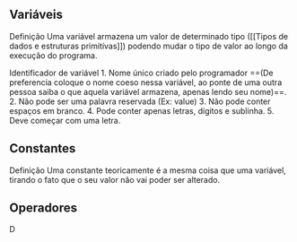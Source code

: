 ## Variáveis

Definição
	Uma variável armazena um valor de determinado tipo ([[Tipos de dados e estruturas primitívas]]) podendo mudar o tipo de valor ao longo da execução do programa.

Identificador de variável
	1. Nome único criado pelo programador ==(De preferencia coloque o nome coeso nessa variável, ao ponte de uma outra pessoa saiba o que aquela variável armazena, apenas lendo seu nome)==.
	2. Não pode ser uma palavra reservada (Ex: value)
	3. Não pode conter espaços em branco.
	4. Pode conter apenas letras, dígitos e sublinha.
	5. Deve começar com uma letra.
## Constantes

Definição
	Uma constante teoricamente é a mesma coisa que uma variável, tirando o fato que o seu valor não vai poder ser alterado.

## Operadores

D